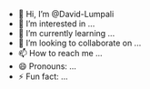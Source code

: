- 👋 Hi, I’m @David-Lumpali
- 👀 I’m interested in ...
- 🌱 I’m currently learning ...
- 💞️ I’m looking to collaborate on ...
- 📫 How to reach me ...
- 😄 Pronouns: ...
- ⚡ Fun fact: ...

<!---
David-Lumpali/David-Lumpali is a ✨ special ✨ repository because its `README.md` (this file) appears on your GitHub profile.
You can click the Preview link to take a look at your changes.
--->
